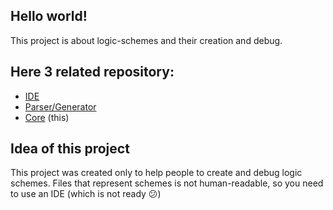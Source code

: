 ## Hello world!
This project is about logic-schemes and their creation and debug.

## Here 3 related repository:
- [IDE](https://github.com/TimeToStop/logic-schemes-creator)
- [Parser/Generator](https://github.com/TimeToStop/logic-schemes-compiler) 
- [Core](https://github.com/TimeToStop/logic-schemes-lib) (this)

## Idea of this project

This project was created only to help people to create and debug logic schemes.
Files that represent schemes is not human-readable, so you need to use an IDE (which is not ready :confused:)
